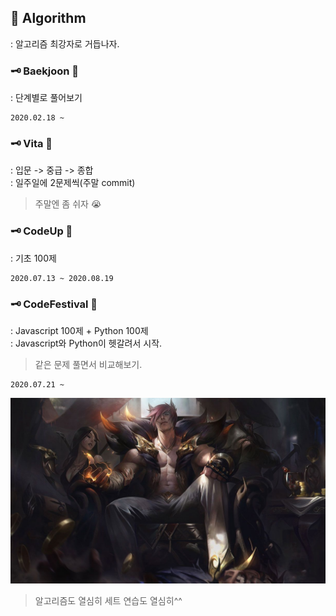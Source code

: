 ## 📢 Algorithm
: 알고리즘 최강자로 거듭나자.

### 🗝 Baekjoon 💉
: 단계별로 풀어보기
```
2020.02.18 ~ 
```

### 🗝 Vita 💊
: 입문 -> 중급 -> 종합\
: 일주일에 2문제씩(주말 commit)
> 주말엔 좀 쉬자 😭

### 🗝 CodeUp 🎈
: 기초 100제
```
2020.07.13 ~ 2020.08.19
```

### 🗝 CodeFestival 🎡
: Javascript 100제 + Python 100제\
: Javascript와 Python이 헷갈려서 시작.
> 같은 문제 풀면서 비교해보기.
```
2020.07.21 ~
```

<img src="sett.jpg">

> 알고리즘도 열심히 세트 연습도 열심히^^